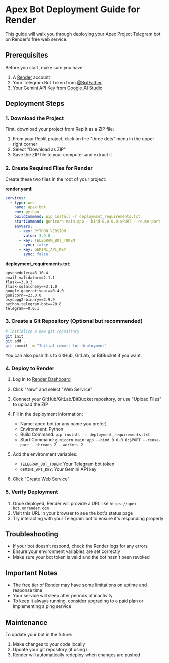 # Apex Bot Deployment Guide for Render

This guide will walk you through deploying your Apex Project Telegram bot on Render's free web service.

## Prerequisites

Before you start, make sure you have:

1. A [Render](https://render.com/) account
2. Your Telegram Bot Token from [@BotFather](https://t.me/botfather)
3. Your Gemini API Key from [Google AI Studio](https://ai.google.dev/)

## Deployment Steps

### 1. Download the Project

First, download your project from Replit as a ZIP file:

1. From your Replit project, click on the "three dots" menu in the upper right corner
2. Select "Download as ZIP"
3. Save the ZIP file to your computer and extract it

### 2. Create Required Files for Render

Create these two files in the root of your project:

**render.yaml**:
```yaml
services:
  - type: web
    name: apex-bot
    env: python
    buildCommand: pip install -r deployment_requirements.txt
    startCommand: gunicorn main:app --bind 0.0.0.0:$PORT --reuse-port --threads 2 --workers 2
    envVars:
      - key: PYTHON_VERSION
        value: 3.9.0
      - key: TELEGRAM_BOT_TOKEN
        sync: false
      - key: GEMINI_API_KEY
        sync: false
```

**deployment_requirements.txt**:
```
apscheduler==3.10.4
email-validator==2.1.1
flask==3.0.3
flask-sqlalchemy==3.1.0
google-generativeai==0.4.0
gunicorn==23.0.0
psycopg2-binary==2.9.9
python-telegram-bot==20.8
telegram==0.0.1
```

### 3. Create a Git Repository (Optional but recommended)

```bash
# Initialize a new git repository
git init
git add .
git commit -m "Initial commit for deployment"
```

You can also push this to GitHub, GitLab, or BitBucket if you want.

### 4. Deploy to Render

1. Log in to [Render Dashboard](https://dashboard.render.com/)
2. Click "New" and select "Web Service"
3. Connect your GitHub/GitLab/BitBucket repository, or use "Upload Files" to upload the ZIP
4. Fill in the deployment information:
   - Name: apex-bot (or any name you prefer)
   - Environment: Python
   - Build Command: `pip install -r deployment_requirements.txt`
   - Start Command: `gunicorn main:app --bind 0.0.0.0:$PORT --reuse-port --threads 2 --workers 2`

5. Add the environment variables:
   - `TELEGRAM_BOT_TOKEN`: Your Telegram bot token
   - `GEMINI_API_KEY`: Your Gemini API key

6. Click "Create Web Service"

### 5. Verify Deployment

1. Once deployed, Render will provide a URL like `https://apex-bot.onrender.com`
2. Visit this URL in your browser to see the bot's status page
3. Try interacting with your Telegram bot to ensure it's responding properly

## Troubleshooting

- If your bot doesn't respond, check the Render logs for any errors
- Ensure your environment variables are set correctly
- Make sure your bot token is valid and the bot hasn't been revoked

## Important Notes

- The free tier of Render may have some limitations on uptime and response time
- Your service will sleep after periods of inactivity
- To keep it always running, consider upgrading to a paid plan or implementing a ping service

## Maintenance

To update your bot in the future:
1. Make changes to your code locally
2. Update your git repository (if using)
3. Render will automatically redeploy when changes are pushed